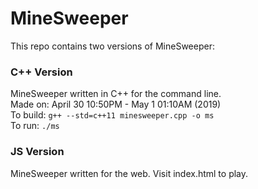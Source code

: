 # MineSweeper
This repo contains two versions of MineSweeper:

### C++ Version   
MineSweeper written in C++ for the command line.  
Made on: April 30 10:50PM - May 1 01:10AM (2019)  
To build: `g++ --std=c++11 minesweeper.cpp -o ms`    
To run: `./ms`

### JS Version
MineSweeper written for the web. Visit index.html to play.


